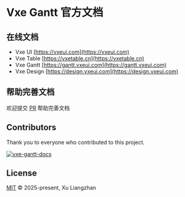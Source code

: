 # Vxe Gantt 官方文档

## 在线文档

* Vxe UI [https://vxeui.com](https://vxeui.com)
* Vxe Table [https://vxetable.cn](https://vxetable.cn)
* Vxe Gantt [https://gantt.vxeui.com](https://gantt.vxeui.com)
* Vxe Design [https://design.vxeui.com](https://design.vxeui.com)

## 帮助完善文档

欢迎提交 [PR](https://github.com/x-extends/vxe-gantt-docs/pulls) 帮助完善文档

## Contributors

Thank you to everyone who contributed to this project.

[![vxe-gantt-docs](https://contrib.rocks/image?repo=x-extends/vxe-gantt-docs)](https://github.com/x-extends/vxe-gantt-docs/graphs/contributors)

## License

[MIT](LICENSE) © 2025-present, Xu Liangzhan
